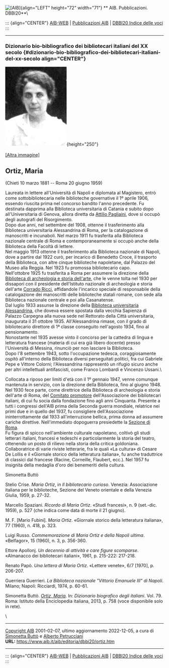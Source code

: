 ![\[AIB\]](/aib/wi/aibv72.gif){align="LEFT" height="72" width="71"}
** AIB. Pubblicazioni. DBBI20**\

::: {align="CENTER"}
[AIB-WEB](/) \| [Pubblicazioni AIB](/pubblicazioni/) \| [DBBI20 Indice
delle voci](dbbi20.htm)
:::

------------------------------------------------------------------------

### Dizionario bio-bibliografico dei bibliotecari italiani del XX secolo {#dizionario-bio-bibliografico-dei-bibliotecari-italiani-del-xx-secolo align="CENTER"}

![\[Ritratto\]](ortiz.jpg){height="250"}\
\
[\[Altra immagine\]](ortiz.gif)

## Ortiz, Maria

(Chieti 10 marzo 1881 -- Roma 20 giugno 1959)

Laureata in lettere all\'Università di Napoli e diplomata al Magistero,
entrò come sottobibliotecaria nelle biblioteche governative il 1º aprile
1906, essendo riuscita prima nel concorso bandito l\'anno precedente. Fu
destinata dapprima alla Biblioteca universitaria di Catania e subito
dopo all\'Universitaria di Genova, allora diretta da [Attilio
Pagliaini](pagliainiat.htm), dove si occupò degli autografi del
Risorgimento.\
Dopo due anni, nel settembre del 1908, ottenne il trasferimento alla
Biblioteca universitaria Alessandrina di Roma, per la catalogazione di
manoscritti e incunaboli. Nel marzo 1911 fu trasferita alla Biblioteca
nazionale centrale di Roma e contemporaneamente si occupò anche della
Biblioteca della Facoltà di lettere.\
Nel maggio 1913 ottenne il trasferimento alla Biblioteca nazionale di
Napoli, dove a partire dal 1922 curò, per incarico di Benedetto Croce,
il trasporto della Biblioteca, con altre cinque biblioteche napoletane,
dal Palazzo del Museo alla Reggia. Nel 1923 fu promossa bibliotecario
capo.\
Nell\'ottobre 1925 fu trasferita a Roma per assumere la direzione della
[Biblioteca di archeologia e storia
dell\'arte](/aib/stor/teche/rm-arc.htm), che le venne tolta nel 1930 per
dissapori con il presidente dell\'Istituto nazionale di archeologia e
storia dell\'arte [Corrado Ricci](ricci.htm), affidandole l\'incarico
speciale di responsabile della catalogazione dei manoscritti delle
biblioteche statali romane, con sede alla Biblioteca nazionale centrale
e poi alla Casanatense.\
Dal luglio 1933 assunse la direzione della [Biblioteca universitaria
Alessandrina](/aib/stor/teche/rm-uni.htm), che doveva essere spostata
dalla vecchia Sapienza di Palazzo Carpegna alla nuova sede nel Rettorato
della Città universitaria, inaugurata il 31 ottobre 1935.
All\'Alessandrina rimase, con il grado di bibliotecario direttore di 1ª
classe conseguito nell\'agosto 1934, fino al pensionamento.\
Nonostante nel 1935 avesse vinto il concorso per la cattedra di lingua e
letteratura francese (materia di cui era già libero docente) presso
l\'Università di Messina, rinunciò per non lasciare la Biblioteca.\
Dopo l\'8 settembre 1943, sotto l\'occupazione tedesca, coraggiosamente
ospitò all\'interno della Biblioteca diversi perseguitati politici, fra
cui Gabriele Pepe e Vittore Colorni; l\'Alessandrina rappresentò un
rifugio sicuro anche per altri intellettuali antifascisti, come Franco
Lombardi e Vincenzo Ussani.\

Collocata a riposo per limiti d\'età con il 1º gennaio 1947, venne
comunque mantenuta in servizio, con la direzione della Biblioteca, fino
al giugno 1948.\
Nel 1930 fece parte, come direttrice della Biblioteca di archeologia e
storia dell\'arte di Roma, del [Comitato
promotore](/aib/stor/cariche30.htm) dell\'Associazione dei bibliotecari
italiani, di cui fu socia dalla fondazione fino agli anni Cinquanta.
Presente a tutti i congressi dell\'AIB prima della Seconda guerra
mondiale, relatrice nei primi due e in quello del 1937, fu consigliere
dell\'Associazione ininterrottamente dal 1933 all\'interruzione bellica,
prima donna ad assumere cariche direttive. Nell\'immediato dopoguerra
presiedette la [Sezione di Roma](/aib/stor/sezioni/laz.htm).\
Fu figura di spicco nell\'ambiente culturale napoletano, coltivò gli
studi letterari italiani, francesi e tedeschi e particolarmente la
storia del teatro, ottenendo un posto di rilievo nella storia della
critica goldoniana. Collaboratrice di varie riviste letterarie, fra le
quali «La cultura» di Cesare De Lollis e il «Giornale storico della
letteratura italiana», fu anche traduttrice di classici dal francese
(Racine, Corneille, Flaubert, ecc.). Nel 1957 fu insignita della
medaglia d\'oro dei benemeriti della cultura.

Simonetta Buttò

Stelio Crise. *Maria Ortiz*, in *Il bibliotecario curioso*. Venezia:
Associazione italiana per le biblioteche, Sezione del Veneto orientale e
della Venezia Giulia, 1959, p. 27-32.

Marcello Spaziani. *Ricordo di Maria Ortiz*. «Studi francesi», n. 9
(set.-dic. 1959), p. 527 (che indica come data di morte il 21 giugno).

M. F. \[Mario Fubini\]. *Maria Ortiz*. «Giornale storico della
letteratura italiana», 77 (1960), n. 418, p. 323.

Luigi Russo. *Commemorazione di Maria Ortiz e della Napoli ultima*.
«Belfagor», 15 (1960), n. 3, p. 356-360.

Ettore Apollonj. *Un decennio di attività e care figure scomparse*.
«Almanacco dei bibliotecari italiani», 1961, p. 215-222: 217-218.

Renato Papò. *Una lettera di Maria Ortiz*. «Lettere venete», 6/7
\[1970\], p. 206-207.

Guerriera Guerrieri. *La Biblioteca nazionale \"Vittorio Emanuele III\"
di Napoli*. Milano; Napoli: Ricciardi, 1974, p. 60-61.

Simonetta Buttò. *[Ortiz,
Maria](http://www.treccani.it/enciclopedia/maria-ortiz_(Dizionario-Biografico))*.
In: *Dizionario biografico degli italiani*. Vol. 79. Roma: Istituto
della Enciclopedia italiana, 2013, p. 758 (voce disponibile solo in
rete).

\

------------------------------------------------------------------------

[Copyright AIB](/su-questo-sito/dichiarazione-di-copyright-aib-web/)
2001-02-07, ultimo aggiornamento 2022-12-05, a cura di [Simonetta
Buttò](/aib/redazione3.htm) e [Alberto
Petrucciani](/su-questo-sito/redazione-aib-web/)\
**URL:** https://www.aib.it/aib/editoria/dbbi20/ortiz.htm

------------------------------------------------------------------------

::: {align="CENTER"}
[AIB-WEB](/) \| [Pubblicazioni AIB](/pubblicazioni/) \| [DBBI20 Indice
delle voci](dbbi20.htm)
:::
